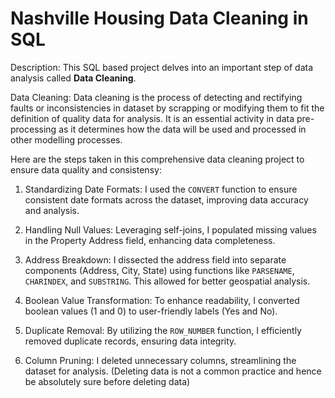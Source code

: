 # Nashville Housing Data Cleaning in SQL


Description: This SQL based project delves into an important step of data analysis called **Data Cleaning**.

Data Cleaning: Data cleaning is the process of detecting and rectifying faults or inconsistencies in dataset by scrapping or modifying them to fit the definition of quality data for analysis. It is an essential activity in data pre-processing as it determines how the data will be used and processed in other modelling processes.

Here are the steps taken in this comprehensive data cleaning project to ensure data quality and consistensy:

1. Standardizing Date Formats: I used the `CONVERT` function to ensure consistent date formats across the dataset, improving data accuracy and analysis.

2. Handling Null Values: Leveraging self-joins, I populated missing values in the Property Address field, enhancing data completeness.

3. Address Breakdown: I dissected the address field into separate components (Address, City, State) using functions like `PARSENAME`, `CHARINDEX`, and `SUBSTRING`. This allowed for better geospatial analysis.

4. Boolean Value Transformation: To enhance readability, I converted boolean values (1 and 0) to user-friendly labels (Yes and No).

5. Duplicate Removal: By utilizing the `ROW_NUMBER` function, I efficiently removed duplicate records, ensuring data integrity.

6. Column Pruning: I deleted unnecessary columns, streamlining the dataset for analysis. (Deleting data is not a common practice and hence be absolutely sure before deleting data)
